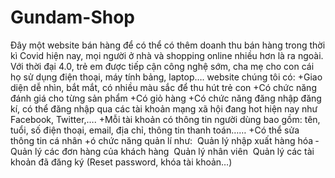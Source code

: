 # Gundam-Shop
Đây một website bán hàng để có thể có thêm doanh thu bán hàng trong thời kì Covid hiện nay, mọi người ở nhà và shopping online nhiều hơn là ra ngoài. Với thời đại 4.0, trẻ em được tiếp cận công nghệ sớm, cha mẹ cho con cái họ sử dụng điện thoại, máy tính bảng, laptop…. website chúng tôi có:
    +Giao diện dễ nhìn, bắt mắt, có nhiều màu sắc để thu hút trẻ con
    +Có chức năng đánh giá cho từng sản phẩm
    +Có giỏ hàng
    +Có chức năng đăng nhập đăng kí, có thể đăng nhập qua các tài khoản mạng xã hội đang hot hiện nay như Facebook, Twitter,….
    +Mỗi tài khoản có thông tin người dùng bao gồm: tên, tuổi, số điện thoại, email, địa chỉ, thông tin thanh toán……
    +Có thể sửa thông tin cá nhân
    +ó chức năng quản lí như:
­	    Quản lý nhập xuất hàng hóa
­	    Quản lý các đơn hàng của khách hàng
­	    Quản lý nhân viên
­	    Quản lý các tài khoản đã đăng ký (Reset password, khóa tài khoản…)
